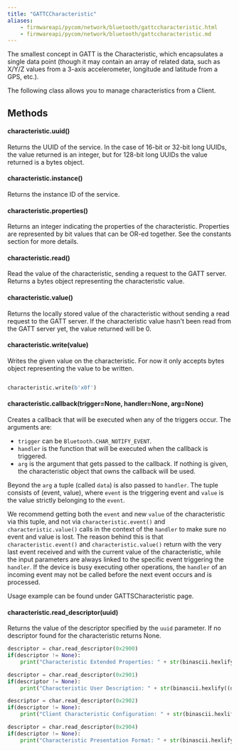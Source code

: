 ```yaml
---
title: "GATTCCharacteristic"
aliases:
    - firmwareapi/pycom/network/bluetooth/gattccharacteristic.html
    - firmwareapi/pycom/network/bluetooth/gattccharacteristic.md
---
```


The smallest concept in GATT is the Characteristic, which encapsulates a single data point (though it may contain an array of related data, such as X/Y/Z values from a 3-axis accelerometer, longitude and latitude from a GPS, etc.).

The following class allows you to manage characteristics from a Client.

## Methods

#### characteristic.uuid()

Returns the UUID of the service. In the case of 16-bit or 32-bit long UUIDs, the value returned is an integer, but for 128-bit long UUIDs the value returned is a bytes object.

#### characteristic.instance()

Returns the instance ID of the service.

#### characteristic.properties()

Returns an integer indicating the properties of the characteristic. Properties are represented by bit values that can be OR-ed together. See the constants section for more details.

#### characteristic.read()

Read the value of the characteristic, sending a request to the GATT server. Returns a bytes object representing the characteristic value.

#### characteristic.value()

Returns the locally stored value of the characteristic without sending a read request to the GATT server. If the characteristic value hasn't been read from the GATT server yet, the value returned will be 0.

#### characteristic.write(value)

Writes the given value on the characteristic. For now it only accepts bytes object representing the value to be written.

```python

characteristic.write(b'x0f')
```

#### characteristic.callback(trigger=None, handler=None, arg=None)

Creates a callback that will be executed when any of the triggers occur. The arguments are:

* `trigger` can be `Bluetooth.CHAR_NOTIFY_EVENT`.
* `handler` is the function that will be executed when the callback is triggered.
* `arg` is the argument that gets passed to the callback. If nothing is given, the characteristic object that owns the callback will be used.

Beyond the `arg` a tuple (called `data`) is also passed to `handler`. The tuple consists of (event, value), where `event` is the triggering event and `value` is the value strictly belonging to the `event`.

We recommend getting both the `event` and new `value` of the characteristic via this tuple, and not via `characteristic.event()` and `characteristic.value()` calls in the context of the `handler` to make sure no event and value is lost.
The reason behind this is that `characteristic.event()` and `characteristic.value()` return with the very last event received and with the current value of the characteristic, while the input parameters are always linked to the specific event triggering the `handler`. If the device is busy executing other operations,  the `handler` of an incoming event may not be called before the next event occurs and is processed.

Usage example can be found under GATTSCharacteristic page.

#### characteristic.read\_descriptor(uuid)

Returns the value of the descriptor specified by the `uuid` parameter. If no descriptor found for the characteristic returns None.

```python
descriptor = char.read_descriptor(0x2900)
if(descriptor != None):
    print("Characteristic Extended Properties: " + str(binascii.hexlify((descriptor))))

descriptor = char.read_descriptor(0x2901)
if(descriptor != None):
    print("Characteristic User Description: " + str(binascii.hexlify((descriptor))))

descriptor = char.read_descriptor(0x2902)
if(descriptor != None):
    print("Client Characteristic Configuration: " + str(binascii.hexlify((descriptor))))

descriptor = char.read_descriptor(0x2904)
if(descriptor != None):
    print("Characteristic Presentation Format: " + str(binascii.hexlify((descriptor))))
```

